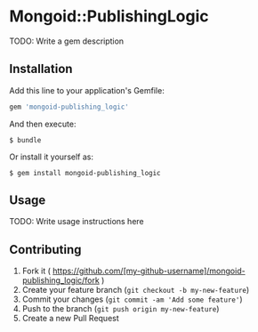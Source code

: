 # Mongoid::PublishingLogic

TODO: Write a gem description

## Installation

Add this line to your application's Gemfile:

```ruby
gem 'mongoid-publishing_logic'
```

And then execute:

    $ bundle

Or install it yourself as:

    $ gem install mongoid-publishing_logic

## Usage

TODO: Write usage instructions here

## Contributing

1. Fork it ( https://github.com/[my-github-username]/mongoid-publishing_logic/fork )
2. Create your feature branch (`git checkout -b my-new-feature`)
3. Commit your changes (`git commit -am 'Add some feature'`)
4. Push to the branch (`git push origin my-new-feature`)
5. Create a new Pull Request
